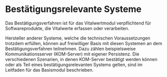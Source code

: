 # Bestätigungsrelevante Systeme

Das Bestätigungsverfahren ist für das Vitalwertmodul verpflichtend für Softwareprodukte, die Vitalwerte erfassen oder verarbeiten.

Hersteller anderer Systeme, welche die technischen Voraussetzungen trotzdem erfüllen, können auf freiwilliger Basis mit diesen Systemen an dem Bestätigungsverfahren teilnehmen. Dazu zählen beispielsweise Kommunikationsserver (KOM-Server) mit eigener Persistenz. Die verschiedenen Szenarien, in denen KOM-Server bestätigt werden können oder als Teil eines bestätigungsrelevanten Systems gelten, sind im Leitfaden für das Basismodul beschrieben.
